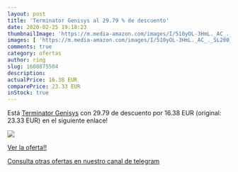 ```yaml
---
layout: post
title: 'Terminator Genisys al 29.79 % de descuento'
date: 2020-02-25 19:18:23
thumbnailImage: 'https://m.media-amazon.com/images/I/510yOL-3HmL._AC_._SL200_.jpg'
images: [ 'https://m.media-amazon.com/images/I/510yOL-3HmL._AC_._SL200_.jpg' ]
comments: true
category: ofertas
author: ring
slug: 1608875504
description:
actualPrice: 16.38 EUR
comparePrice: 23.33 EUR
inStock: true
---
```


Está [Terminator Genisys](https://www.amazon.com/dp/1608875504/?tag=redken08-20) con 29.79 de descuento por 16.38 EUR (original: 23.33 EUR) en el siguiente enlace!

[![](https://m.media-amazon.com/images/I/510yOL-3HmL._AC_._SL200_.jpg)](https://www.amazon.com/dp/1608875504/?tag=redken08-20)

[Ver la oferta!!](https://www.amazon.com/dp/1608875504/?tag=redken08-20)

[Consulta otras ofertas en nuestro canal de telegram](https://t.me/s/ofertas25)
